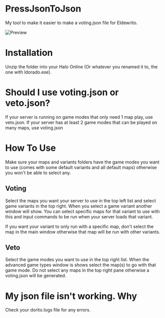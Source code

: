 # PressJsonToJson
My tool to make it easier to make a voting.json file for Eldewrito.

![Preview](https://i.imgur.com/acivcXr.png)

# Installation
Unzip the folder into your Halo Online (Or whatever you renamed it to, the one with ldorado.exe).

# Should I use voting.json or veto.json?
If your server is running on game modes that only need 1 map play, use veto.json.
If your server has at least 2 game modes that can be played on many maps, use voting.json

# How To Use
Make sure your maps and variants folders have the game modes you want to use (comes with some default variants and all default maps) otherwise you won't be able to select any.

## Voting
Select the maps you want your server to use in the top left list and select game variants in the top right.
When you select a game variant another window will show. You can select specific maps for that variant to use with this and input commands to be run when your server loads that variant.

If you want your variant to only run with a specific map, don't select the map in the main window otherwise that map will be run with other variants.

## Veto
Select the game modes you want to use in the top right list. When the advanced game types window is shows select the map(s) to go with that game mode. Do not select any maps in the top right pane otherwise a voting.json will be generated.

# My json file isn't working. Why
Check your dorito.logs file for any errors.
